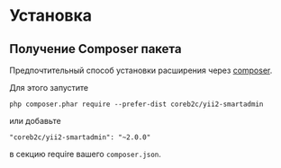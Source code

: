 Установка
============

## Получение Composer пакета

Предпочтительный способ установки расширения через [composer](http://getcomposer.org/download/).

Для этого запустите

```
php composer.phar require --prefer-dist coreb2c/yii2-smartadmin
```

или добавьте

```
"coreb2c/yii2-smartadmin": "~2.0.0"
```

в секцию require вашего `composer.json`.
